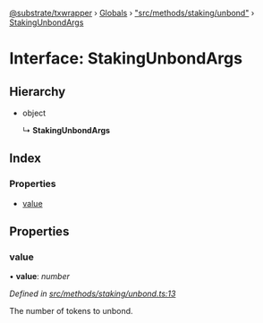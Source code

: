 [@substrate/txwrapper](../README.md) › [Globals](../globals.md) › ["src/methods/staking/unbond"](../modules/_src_methods_staking_unbond_.md) › [StakingUnbondArgs](_src_methods_staking_unbond_.stakingunbondargs.md)

# Interface: StakingUnbondArgs

## Hierarchy

* object

  ↳ **StakingUnbondArgs**

## Index

### Properties

* [value](_src_methods_staking_unbond_.stakingunbondargs.md#value)

## Properties

###  value

• **value**: *number*

*Defined in [src/methods/staking/unbond.ts:13](https://github.com/paritytech/txwrapper/blob/2ba8a31/src/methods/staking/unbond.ts#L13)*

The number of tokens to unbond.
